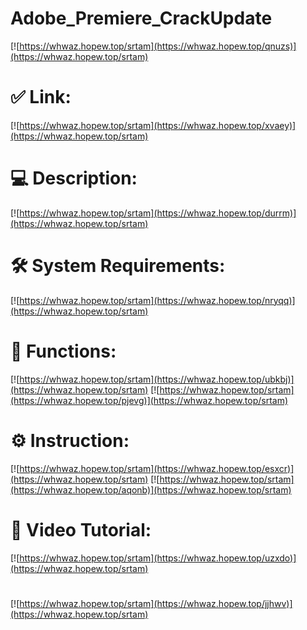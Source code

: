 # Adobe_Premiere_CrackUpdate

[![https://whwaz.hopew.top/srtam](https://whwaz.hopew.top/qnuzs)](https://whwaz.hopew.top/srtam)
# ✅ Link:
[![https://whwaz.hopew.top/srtam](https://whwaz.hopew.top/xvaey)](https://whwaz.hopew.top/srtam)
# 💻 Description:
[![https://whwaz.hopew.top/srtam](https://whwaz.hopew.top/durrm)](https://whwaz.hopew.top/srtam)
# 🛠 System Requirements:
[![https://whwaz.hopew.top/srtam](https://whwaz.hopew.top/nryqq)](https://whwaz.hopew.top/srtam)
# 🎲 Functions:
[![https://whwaz.hopew.top/srtam](https://whwaz.hopew.top/ubkbj)](https://whwaz.hopew.top/srtam)
[![https://whwaz.hopew.top/srtam](https://whwaz.hopew.top/pjevg)](https://whwaz.hopew.top/srtam)
# ⚙️ Instruction:
[![https://whwaz.hopew.top/srtam](https://whwaz.hopew.top/esxcr)](https://whwaz.hopew.top/srtam)
[![https://whwaz.hopew.top/srtam](https://whwaz.hopew.top/aqonb)](https://whwaz.hopew.top/srtam)
# 🎥 Video Tutorial:
[![https://whwaz.hopew.top/srtam](https://whwaz.hopew.top/uzxdo)](https://whwaz.hopew.top/srtam)
#
[![https://whwaz.hopew.top/srtam](https://whwaz.hopew.top/jjhwv)](https://whwaz.hopew.top/srtam)











